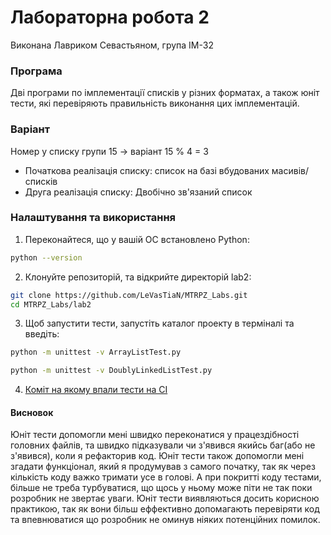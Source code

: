 # Лабораторна робота 2
Виконана Лавриком Севастьяном, група ІМ-32

### Програма
Дві програми по імплементації списків у різних форматах, а також юніт тести, які перевіряють правильність виконання цих імплементацій.

### Варіант
Номер у списку групи 15 -> варіант 15 % 4 = 3
- Початкова реалізація списку: список на базі вбудованих масивів/списків
- Друга реалізація списку: Двобічно зв'язаний список

### Налаштування та використання

1. Переконайтеся, що у вашій ОС встановлено Python:
```bash
python --version 
```
2. Клонуйте репозиторій, та відкрийте директорій lab2:
```bash
git clone https://github.com/LeVasTiaN/MTRPZ_Labs.git
cd MTRPZ_Labs/lab2
```

3. Щоб запустити тести, запустіть каталог проекту в терміналі та введіть:
```bash
python -m unittest -v ArrayListTest.py
```
```bash
python -m unittest -v DoublyLinkedListTest.py
```
4. [Коміт на якому впали тести на CI](https://github.com/LeVasTiaN/MTRPZ_Labs/commit/1d066fa03bbb1a87e22234212e82c35aee0d5508)

#### Висновок
Юніт тести допомогли мені швидко переконатися у працездібності головних файлів, та швидко підказували чи з'явився якийсь баг(або не з'явився), коли я рефакторив код.
Юніт тести також допомогли мені  згадати функціонал, який я продумував з самого початку, так як через кількість коду важко тримати усе в голові.
А при покритті коду тестами, більше не треба турбуватися, що щось у ньому може піти не так поки розробник не звертає уваги.
Юніт тести виявляються досить корисною практикою, так як вони більш еффективно допомагають перевіряти код та впевнюватися що розробник не оминув ніяких потенційних помилок.
